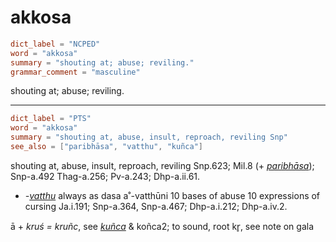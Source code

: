 # akkosa

``` toml
dict_label = "NCPED"
word = "akkosa"
summary = "shouting at; abuse; reviling."
grammar_comment = "masculine"
```

shouting at; abuse; reviling.

--------------------

``` toml
dict_label = "PTS"
word = "akkosa"
summary = "shouting at, abuse, insult, reproach, reviling Snp"
see_also = ["paribhāsa", "vatthu", "kuñca"]
```

shouting at, abuse, insult, reproach, reviling Snp.623; Mil.8 (\+ *[paribhāsa](paribhāsa.md)*); Snp\-a.492 Thag\-a.256; Pv\-a.243; Dhp\-a.ii.61.

* *\-[vatthu](vatthu.md)* always as dasa a˚\-vatthūni 10 bases of abuse 10 expressions of cursing Ja.i.191; Snp\-a.364, Snp\-a.467; Dhp\-a.i.212; Dhp\-a.iv.2.

ā \+ *kruś = kruñc*, see *[kuñca](kuñca.md)* & koñca2; to sound, root kr̥, see note on gala

